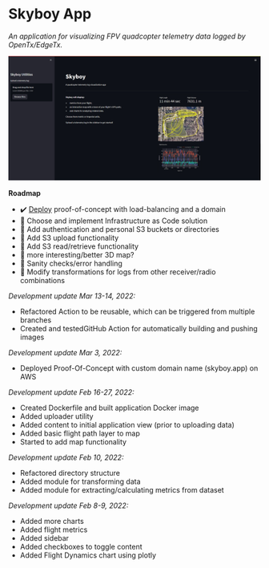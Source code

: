 # Skyboy App

_An application for visualizing FPV quadcopter telemetry data logged by OpenTx/EdgeTx._

![Development screenshot](app/src/images/skyboyapp-feb212022.jpg)

**Roadmap**

* :heavy_check_mark: [Deploy](https://skyboy.app) proof-of-concept with load-balancing and a domain
* :dart: Choose and implement Infrastructure as Code solution
* :dart: Add authentication and personal S3 buckets or directories
* :dart: Add S3 upload functionality
* :dart: Add S3 read/retrieve functionality
* :dart: more interesting/better 3D map?
* :dart: Sanity checks/error handling
* :dart: Modify transformations for logs from other receiver/radio combinations

_Development update Mar 13-14, 2022:_
* Refactored Action to be reusable, which can be triggered from multiple branches
* Created and testedGitHub Action for automatically building and pushing images 

_Development update Mar 3, 2022:_
* Deployed Proof-Of-Concept with custom domain name (skyboy.app) on AWS

_Development update Feb 16-27, 2022:_
* Created Dockerfile and built application Docker image
* Added uploader utility
* Added content to initial application view (prior to uploading data)
* Added basic flight path layer to map
* Started to add map functionality

_Development update Feb 10, 2022:_
* Refactored directory structure
* Added module for transforming data
* Added module for extracting/calculating metrics from dataset

_Development update Feb 8-9, 2022:_
* Added more charts
* Added flight metrics
* Added sidebar
* Added checkboxes to toggle content
* Added Flight Dynamics chart using plotly